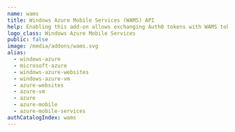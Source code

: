 ```yaml
---
name: wams
title: Windows Azure Mobile Services (WAMS) API
help: Enabling this add-on allows exchanging Auth0 tokens with WAMS tokens that can be used to call their APIs flowing the user identity.
logo_class: Windows Azure Mobile Services
public: false
image: /media/addons/wams.svg
alias:
  - windows-azure
  - microsoft-azure
  - windows-azure-websites
  - windows-azure-vm
  - azure-websites
  - azure-vm
  - azure
  - azure-mobile
  - azure-mobile-services
authCatalogIndex: wams
---
```

